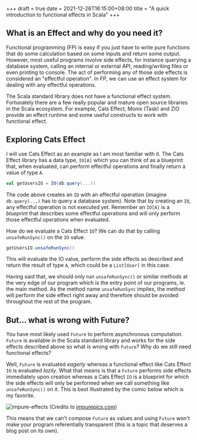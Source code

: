 +++
draft = true
date = 2021-12-26T16:15:00+08:00
title = "A quick introduction to functional effects in Scala"
+++

## What is an Effect and why do you need it?

Functional programming (FP) is easy if you just have to write pure functions that do some calculation based
on some inputs and return some output.
However, most useful programs involve side effects, for instance querying a database system,
calling an internal or external API, reading/writing files or even printing to console.
The act of performing any of those side effects is considered an "effectful operation".
In FP, we can use an effect system for dealing with any effectful operations.

The Scala standard library does not have a functional effect system.
Fortunately there are a few really popular and mature open source libraries in the Scala ecosystem.
For example, Cats Effect, Monix (Task) and ZIO provide an effect runtime
and some useful constructs to work with functional effect.

## Exploring Cats Effect

I will use Cats Effect as an example as I am most familiar with it.
The Cats Effect library has a data type, `IO[A]` which you can think of as a blueprint that,
when evaluated, can perform effectful operations and finally return a value of type `A`.

```scala
val getUsersIO = IO(db.query(...))
```

The code above creates an `IO` with an effectful operation
(imagine `db.query(...)` has to query a database system).
Note that by creating an `IO`, any effectful operation is not executed yet.
Remember an `IO[A]` is a _blueprint_ that describes some effectful operations and
will only perform those effectful operations when evaluated.

How do we evaluate a Cats Effect `IO`? We can do that by calling `unsafeRunSync()` on the `IO` value.

```scala
getUsersIO.unsafeRunSync()
```

This will evaluate the IO value, perform the side effects as described and return the result of type `A`,
which could be a `List[User]` in this case.

Having said that, we should only run `unsafeRunSync()` or similar methods at the very edge of our program
which is the entry point of our programs, ie. the main method. As the method name `unsafeRunSync` implies,
the method will perform the side effect right away and therefore should be avoided throughout the rest of
the program.

## But... what is wrong with Future?

You have most likely used `Future` to perform asynchronous computation.
`Future` is available in the Scala standard library and works for the side effects described above so
what is wrong with `Future`? Why do we still need functional effects?

Well, `Future` is evaluated _eagerly_ whereas a functional effect like Cats Effect `IO` is evaluated _lazily_.
What that means is that a `Future` performs side effects immediately upon creation whereas a Cats Effect `IO`
is a blueprint for which the side effects will only be performed when we call something like
`unsafeRunSync()` on it. This is best illustrated by the comic below which is my favorite.

![impure-effects](https://imgur.com/D4Gt7JP.png)
(Credits to [impurepics.com](https://impurepics.com/posts/2019-10-11-dynamite-effects.html))

This means that we can't compose `Future` as values and using `Future` won't make your program
referentially transparent (this is a topic that deserves a blog post on its own).
